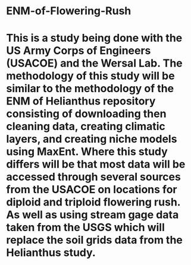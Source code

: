 # ENM-of-Flowering-Rush

# This is a study being done with the US Army Corps of Engineers (USACOE) and the Wersal Lab. The methodology of this study will be similar to the methodology of the ENM of Helianthus repository consisting of downloading then cleaning data, creating climatic layers, and creating niche models using MaxEnt. Where this study differs will be that most data will be accessed through several sources from the USACOE on locations for diploid and triploid flowering rush. As well as using stream gage data taken from the USGS which will replace the soil grids data from the Helianthus study.

